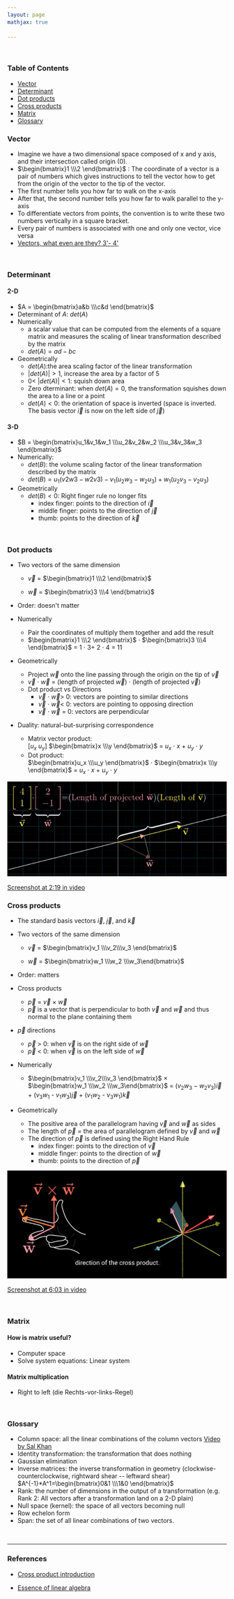 ```yaml
---
layout: page
mathjax: true

---
```


<br>

### Table of Contents
- [Vector](#vector)
- [Determinant](#determinant)
- [Dot products](#dot-products)
- [Cross products](#cross-products)
- [Matrix](#matrix)
- [Glossary](#glossary)


### Vector
  * Imagine we have a two dimensional space composed of x and y axis, and their intersection called origin (0).
  * $\begin{bmatrix}1 \\\2 \end{bmatrix}$ : The coordinate of a vector is a pair of numbers which gives instructions to tell the vector how to get from the origin of the vector to the tip of the vector.
  * The first number tells you how far to walk on the x-axis
  * After that, the second number tells you how far to walk parallel to the y-axis
  * To differentiate vectors from points, the convention is to write these two numbers vertically in a square bracket.
  * Every pair of numbers is associated with one and only one vector, vice versa
  * [Vectors, what even are they? 3'- 4'](https://www.youtube.com/watch?v=fNk_zzaMoSs&list=PLZHQObOWTQDPD3MizzM2xVFitgF8hE_ab)

<br>

### Determinant
#### 2-D
  * $A = \begin{bmatrix}a&b \\\c&d \end{bmatrix}$
  * Determinant of $A$: $det(A)$
  * Numerically
    * a scalar value that can be computed from the elements of a square matrix and measures the scaling of linear transformation described by the matrix
    * $det(A)= ad-bc$
 * Geometrically
      * $det(A)$:the area scaling factor of the linear transformation
      * $\lvert det(A) \rvert > 1$, increase the area by a factor of 5
      * 0< $\lvert det(A) \rvert < 1$: squish down area
      * Zero dterminant: when $det(A) =0$, the transformation squishes down the area to a line or a point
      * $det(A) < 0$:  the orientation of space is inverted (space is inverted. The basis vector $\vec{i}$ is now on the left side of $\vec{j}$)

#### 3-D
  * $B = \begin{bmatrix}u_1&v_1&w_1 \\\u_2&v_2&w_2  \\\u_3&v_3&w_3 \end{bmatrix}$
  * Numerically:
    * $det(B)$: the volume scaling factor of the linear transformation described by the matrix
    * $det(B) = u_1(v2w3-w2v3)-v_1(u_2w_3-w_2u_3)+w_1(u_2v_3-v_2u_3)$
  * Geometrically  
    * $det(B) < 0$: Right finger rule no longer fits
        * index finger: points to the direction of $\vec{i}$
        * middle finger: points to the direction of $\vec{j}$
        * thumb: points to the direction of $\vec{k}$

<br>

### Dot products
 * Two vectors of the same dimension
   * $\vec{v}$ =  $\begin{bmatrix}1 \\\2 \end{bmatrix}$

   * $\vec{w}$  = $\begin{bmatrix}3 \\\4 \end{bmatrix}$
 * Order: doesn't matter
 * Numerically
   * Pair the coordinates of multiply them together and add the result
   * $\begin{bmatrix}1 \\\2 \end{bmatrix}$ $\cdot$  $\begin{bmatrix}3 \\\4 \end{bmatrix}$ =  1 $\cdot$  3+ 2 $\cdot$ 4 = 11

 * Geometrically
   * Project $\vec{w}$ onto the line passing through the origin on the tip of $\vec{v}$  
   * $\vec{v}$ $\cdot$ $\vec{w}$  =  (length of projected  $\vec{w}$) $\cdot$ (length of projected  $\vec{v}$)
   * Dot product vs Directions
     *  $\vec{v}$ $\cdot$ $\vec{w}$> 0: vectors are pointing to similar directions
     *  $\vec{v}$ $\cdot$ $\vec{w}$< 0: vectors are pointing to opposing direction
     * $\vec{v}$ $\cdot$ $\vec{w}$ = 0: vectors are perpendicular

 * Duality: natural-but-surprising correspondence
   * Matrix vector product:  
     [$u_x$ $u_y$] $\begin{bmatrix}x \\\y \end{bmatrix}$ = $u_x$ $\cdot$ $x$ + $u_y$ $\cdot$ $y$
   * Dot product:   
     $\begin{bmatrix}u_x \\\u_y \end{bmatrix}$ $\cdot$ $\begin{bmatrix}x \\\y \end{bmatrix}$ = $u_x$ $\cdot$ $x$ + $u_y$ $\cdot$ $y$

![dot product projection](../src/image/dotproduct.png)  

[Screenshot at 2:19 in video](https://www.youtube.com/watch?v=LyGKycYT2v0&list=PLZHQObOWTQDPD3MizzM2xVFitgF8hE_ab&index=9)
<br>

### Cross products
 * The standard basis vectors $\vec{i}$, $\vec{j}$, and $\vec{k}$
 * Two vectors of the same dimension
   * $\vec{v}$ =  $\begin{bmatrix}v_1 \\\v_2\\\v_3 \end{bmatrix}$

   * $\vec{w}$ = $\begin{bmatrix}w_1 \\\w_2 \\\w_3\end{bmatrix}$
 * Order: matters
 * Cross products
   *  $\vec{p}$ = $\vec{v}$ $\times$ $\vec{w}$
    *  $\vec{p}$ is a vector that is perpendicular to both $\vec{v}$ and $\vec{w}$  and thus normal to the plane containing them

 * $\vec{p}$ directions
   *  $\vec{p}$ > 0: when $\vec{v}$ is on the right side of $\vec{w}$
   *  $\vec{p}$ < 0: when $\vec{v}$ is on the left side of $\vec{w}$

 * Numerically
   * $\begin{bmatrix}v_1 \\\v_2\\\v_3 \end{bmatrix}$  $\times$ $\begin{bmatrix}w_1 \\\w_2 \\\w_3\end{bmatrix}$ = ($v_2w_3 -w_2v_3)\vec{i}$ + ($v_3w_1$ - $v_1w_3)\vec{j}$ + ($v_1w_2$ - $v_3w_1)\vec{k}$

 * Geometrically
   * The positive area of the parallelogram having $\vec{v}$ and $\vec{w}$ as sides
   * The length of $\vec{p}$ = the area of parallelogram defined by $\vec{v}$ and  $\vec{w}$
   * The direction of $\vec{p}$ is defined using the Right Hand Rule
      * index finger: points to the direction of $\vec{v}$
      * middle finger: points to the direction of $\vec{w}$
      * thumb: points to the direction of $\vec{p}$

![cross product projection](../src/image/crossproduct.png)  

[Screenshot at 6:03 in video](https://www.youtube.com/watch?v=eu6i7WJeinw&list=PLZHQObOWTQDPD3MizzM2xVFitgF8hE_ab&index=10)


<br>

### Matrix
#### How is matrix useful?
 * Computer space
 * Solve system equations: Linear system

#### Matrix multiplication
 * Right to left (die Rechts-vor-links-Regel)

<br>

### Glossary
 * Column space: all the linear combinations of the column vectors [Video by Sal Khan](https://www.khanacademy.org/math/linear-algebra/vectors-and-spaces/null-column-space/v/column-space-of-a-matrix)
 * Identity transformation: the transformation that does nothing
 * Gaussian elimination
 * Inverse matrices: the inverse transformation in geometry (clockwise-counterclockwise, rightward shear -- leftward shear)
 $A^{-1}*A^1=\begin{bmatrix}0&1 \\\1&0 \end{bmatrix}$
 * Rank: the number of dimensions in the output of a transformation (e.g. Rank 2: All vectors after a transformation land on a 2-D plain)
 * Null space (kernel): the space of all vectors becoming null  
 * Row echelon form
 * Span: the set of all linear combinations of two vectors.  

 <br>

---

### References
  * [Cross product introduction](https://www.khanacademy.org/math/linear-algebra/vectors-and-spaces/dot-cross-products/v/linear-algebra-cross-product-introduction)

  * [Essence of linear algebra](https://www.youtube.com/watch?v=fNk_zzaMoSs&list=PLZHQObOWTQDPD3MizzM2xVFitgF8hE_ab)
